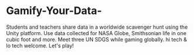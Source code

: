 # Gamify-Your-Data-
Students and teachers share data in a worldwide scavenger hunt using the Unity platform. Use data collected for NASA Globe, Smithsonian life in one cubic foot and more. Meet three UN SDGS while gaming globally. hi tech &amp; lo tech welcome. Let's play!
